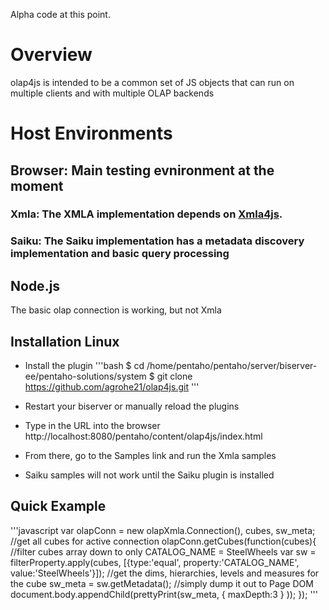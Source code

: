 
Alpha code at this point.

# Overview
olap4js is intended to be a common set of JS objects that can run on multiple clients and with multiple OLAP backends

# Host Environments
## Browser: Main testing evnironment at the moment
### Xmla: The XMLA implementation depends on [Xmla4js](http://code.google.com/p/xmla4js/).
### Saiku: The Saiku implementation has a metadata discovery implementation and basic query processing
## Node.js
The basic olap connection is working, but not Xmla

## Installation Linux
* Install the plugin
'''bash
$ cd /home/pentaho/pentaho/server/biserver-ee/pentaho-solutions/system
$ git clone https://github.com/agrohe21/olap4js.git
'''

* Restart your biserver  or manually reload the plugins
* Type in the URL into the browser http://localhost:8080/pentaho/content/olap4js/index.html
* From there, go to the Samples link and run the Xmla samples
* Saiku samples will not work until the Saiku plugin is installed

## Quick Example
'''javascript
var olapConn = new olapXmla.Connection(), cubes, sw_meta;
  //get all cubes for active connection
  olapConn.getCubes(function(cubes){
    //filter cubes array down to only CATALOG_NAME = SteelWheels
    var sw = filterProperty.apply(cubes, [{type:'equal', property:'CATALOG_NAME', value:'SteelWheels'}]);
    //get the dims, hierarchies, levels and measures for the cube
    sw_meta = sw.getMetadata();
    //simply dump it out to Page DOM
    document.body.appendChild(prettyPrint(sw_meta, { maxDepth:3 } ));
  });
'''
